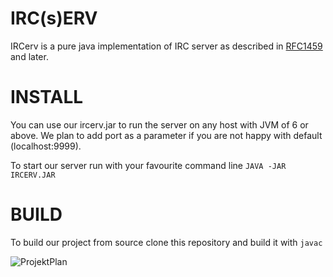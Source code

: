 # IRC(s)ERV

IRCerv is a pure java implementation of IRC server as described in [RFC1459](https://tools.ietf.org/html/rfc1459) and later. 

# INSTALL
You can use our ircerv.jar to run the server on any host with JVM of 6 or above. We plan to add port as a parameter if you are not happy with default (localhost:9999). 

To start our server run with your favourite command line  `JAVA -JAR IRCERV.JAR`

# BUILD

To build our project from source clone this repository and build it with `javac`

![ProjektPlan](docs/ProjektPodlag.png)
